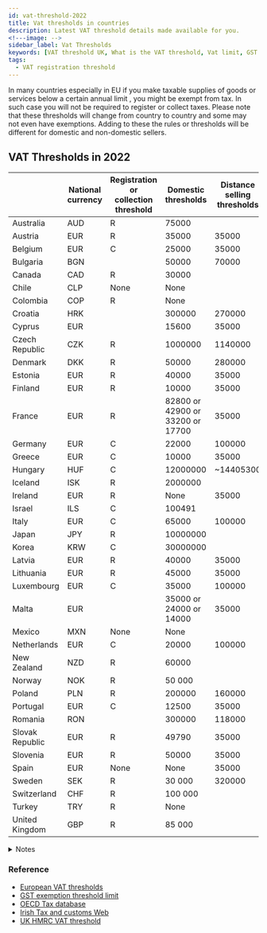 ```yaml
---
id: vat-threshold-2022
title: Vat thresholds in countries
description: Latest VAT threshold details made available for you. 
<!---image: -->
sidebar_label: Vat Thresholds
keywords: [VAT threshold UK, What is the VAT threshold, Vat limit, GST limit, vat registration threshold]
tags:
  - VAT registration threshold
---
```

In many countries especially in EU if you make taxable supplies of goods or services below a certain annual limit , you might be exempt from tax. In such case you will not be required to register or collect taxes. Please note that these thresholds will change from country to country and some may not even have exemptions. Adding to these the rules or thresholds will be different for domestic and non-domestic sellers.

## VAT Thresholds in 2022

||National currency|Registration or collection threshold|Domestic thresholds|Distance selling thresholds|Voluntary registration or collection|Minimum registration period|
|--|--|--|--|--|--|--|
|Australia|AUD|R|75000||Yes|1 year|
|Austria|EUR|R|35000|35000|Yes|5 years|
|Belgium|EUR|C|25000|35000|Yes|None|
|Bulgaria|BGN||50000|70000|||
|Canada|CAD|R|30000||Yes|1 year|
|Chile|CLP|None|None||||
|Colombia|COP|R|None||Yes||
|Croatia|HRK||300000|270000|||
|Cyprus|EUR||15600|35000|||
|Czech Republic|CZK|R|1000000|1140000|Yes|1 year|
|Denmark|DKK|R|50000|280000|Yes|2 years|
|Estonia|EUR|R|40000|35000|Yes|None|
|Finland|EUR|R|10000|35000|Yes|None|
|France|EUR|R|82800 or 42900 or 33200 or 17700|35000|Yes|2 years|
|Germany|EUR|C|22000|100000|Yes|5 years|
|Greece|EUR|C|10000|35000|Yes|1 year|
|Hungary|HUF|C|12000000|~14405300|Yes|1 year|
|Iceland|ISK|R|2000000||Yes|None|
|Ireland|EUR|R|None|35000|Yes|None|
|Israel|ILS|C|100491||No|None|
|Italy|EUR|C|65000|100000|Yes|None|
|Japan|JPY|R|10000000||Yes|2 years|
|Korea|KRW|C|30000000||No|None|
|Latvia|EUR|R|40000|35000|Yes|None|
|Lithuania|EUR|R|45000|35000|Yes|None|
|Luxembourg|EUR|C|35000|100000|Yes|None|
|Malta|EUR||35000 or 24000 or 14000|35000|||
|Mexico|MXN|None|None||||
|Netherlands|EUR|C|20000|100000|Yes|3 years|
|New Zealand|NZD|R|60000||Yes|None|
|Norway|NOK|R|50 000||Yes|2 years|
|Poland|PLN|R|200000|160000|Yes|None|
|Portugal|EUR|C|12500|35000|Yes|5 years|
|Romania|RON||300000|118000|||
|Slovak Republic|EUR|R|49790|35000|Yes|1 year|
|Slovenia|EUR|R|50000|35000|Yes|5 years|
|Spain|EUR|None|None|35000|||
|Sweden|SEK|R|30 000|320000|Yes|3 years|
|Switzerland|CHF|R|100 000||Yes|1 year|
|Turkey|TRY|R|None||||
|United Kingdom|GBP|R|85 000||Yes|None|

<details>
  <summary>Notes</summary>
  
  ### Things to Note
  * **Australia**. For taxi drivers, including chauffeur driven limousines, hire cars and sharing economy ride-share services, there is no registration threshold. The applicable registration threshold to not-for-profit organisations is AUD 150 000.
  * **Belgium**. The registration threshold for Belgium does not apply to several sectors: real estate; hotels and restaurants; sale of used and waste materials. A number of specific supplies are also excluded from the application of the threshold: several supplies of new real estate, supplies of certain products subject to excise duties and undeclared and illicit activities									
* **Canada**. The registration threshold does not apply to certain selected listed financial institutions; non-residents who enter Canada to make taxable supplies of admissions to a place of amusement, a seminar, an activity or an event; and persons who carry on a taxi or limousine business (which include a commercial ride-sharing business). These persons are required to register for and collect GST/HST. An alternative threshold applies to charities and public institutions. A charity or public institution is not required to register if either its revenue from worldwide taxable supplies is CAD 50 000 or less in a calendar quarter and over the last four consecutive calendar quarters, or its gross revenue in either of its two preceding fiscal years is CAD 250 000 or less									
* **Chile**. All taxpayers are required to register and obtain a taxpayer’s identification number. However, small businesses, craftsmen and small service providers may be eligible for a special simplified regime according to which they account, for output VAT purposes, a monthly fixed amount based on an average level of earnings. This special regime has to be calculated by taking into account the earnings from the last 12 months and there is a threshold of 20 Monthly Tax Units (CLP 1 019 560 - USD 1 434). This simplified tax regime does not apply to legal entities but to individuals only. This system must be adopted for at least for 12 months after which the taxpayer can return back to the ordinary regime									
* **Colombia**. For an individual to be considered “non-responsible” its gross income of the current or immediately preceding fiscal year must be below 3.500 TVU and also comply with other requirements set forth in section 437 of the Colombian Tax Code. The VAT exemption threshold is mentioned in Tax Value Units ("Unidad de Valor Tributario" - TVU). The VAT exemption threshold is 3.500 TVU and the value of the TVU in Colombian Pesos (COP) is set every year by decree; the value for 1 TVU is COP 36.308 for fiscal year 2021. The VAT registration threshold for individuals is therefore 3.500 x 36.308 = 127.078.000 COP. There is no VAT registration thresholds for incorporated businesses.									
* **Czech Republic**. A taxable person that is not established in the Czech Republic should register immediately once he starts to provide any taxable supply within the territory of the country, except for supplies being subject to the reverse charge mechanism or to the mini one-stop shop (MOSS)					
* **Denmark**. A higher threshold of DKK 170 000 (EUR 22 840) applies to the blind, and a threshold of DKK 300 000 (EUR 40 300) applies to the first sale of works of art by their creator or his successors in title. For the purposes of the latter exemption, the threshold of DKK 300 000 must not have been exceeded in the current or preceding year									
* **Finland**. Where a business has exceeded the registration threshold of EUR 10 000, it must register and is subject to VAT, but a graduated relief is available until they reach a second threshold of EUR 30 000. On 1 January 2021, the registration threshold will be increased to EUR 15 000									
* **France**. The VAT relief applies to businesses whose annual turnover does not exceed EUR 85 800 or when their turnover does has not exceeded EUR 94 300 the preceding calendar year (when the turnover has not exceeded EUR 85 800 the penultimate year). For supplies of services (except hotel accommodation and food and drink in restaurants), the annual turnover must not exceed EUR 34 400 or EUR 36 500 the preceding calendar year (when the turnover has not exceeded EUR 34 400 the penultimate year). For lawyers (in the furtherance of their regulated business), writers and artists, the turnover must not exceed EUR 44 500 (the threshold is EUR 18 300 for their supplies outside the normal framework of their affairs). Experimentally, for a period of five years, a specific threshold of EUR 100000 has been implemented in Guadeloupe, Martinique and La Réunion									
* **Germany**. Taxpayers are relieved from VAT obligations if their annual turnover does not exceed EUR 22 000 and their expected turnover for the current calendar year will not exceed EUR 50 000									
* **Greece**. If the annual turnover from taxable supplies is less than EUR 10 000, the business can voluntarily enter the Special Scheme for small businesses under which no VAT is collected. New businesses may also enter the Special Scheme upon registration. Farmers under the flat-rate scheme are not eligible to enter the Special Scheme for small businesses. Small businesses that have entered the Special Scheme will be obliged to enter the “normal” scheme and collect VAT from the moment they perform a taxable supply on account of which they exceed the threshold (and for the full value of that supply). In case the administrative period is less than a year, then the value of the taxable supplies for the purpose of determining whether the business may enter the Special Scheme during the next year is calculated on a proportional basis									
* **Ireland**. The general turnover threshold for the supply of goods is EUR 75 000. Persons supplying goods liable at the reduced or standard rates which they have manufactured or produced from zero-rated materials must however register if their turnover is EUR 37 500 or more. The general turnover threshold for the supply of services is EUR 37 500. For persons supplying both goods and services where 90% or more of the turnover is derived from supplies of goods (other than of the kind referred to in the previous sentence) are subject to the threshold for the supply of goods applies									
* **Israel**. Self-employed persons with annual revenue below NIS 100 491 are considered "Exempt Dealers". Some professions are not allowed to be Exempt Dealers: agronomist, architect, technician, private investigator, rabbinical attorney, dental technician, organizational consultant, management consultant, scientific consultant, economist, engineer, surveyor, bookkeeper, translator, insurance agent, lawyer, accountant or appraiser, chemical or medical laboratory owner, artistes, various others in show business, doctor, psychologist, physiotherapist, veterinary surgeon, dentist, driving school owner, school owner, real estate agent or dealer									
* **Italy**. The micro-sized taxpayers’ scheme (“Regime forfetario”) applies to individual businesses if, in the previous year, they earned revenues or received remuneration, calculated per year, not exceeding EUR 65 000 (in addition, the gross expenses for employees must not exceed EUR 20 000). The regime does not apply to persons who are members of partnerships, professional associations or SRLs (limited liability companies) and are subject to the "regime di trasparenza" for income tax; persons who carry out sale of buildings or land or intra-EU supplies of new cars and trucks. Are also excluded, foreign businesses not established in Italy, except for those that are established in one of the EU Member States, or in a State party of the European Economic Area, and produce in Italy at least 75 percent of their total revenue									
* **Japan**. Domestic and foreign businesses (both companies and individuals) whose taxable sales in Japan are less than 10 million yen, as well as new businesses of up to 2 years (except for the subsidiary of a certain large corporation) are exempt from JCT return. Exempted businesses can opt to be liable for Consumption Tax, in which case they shall remain liable for at least two years									
* **Luxembourg**. Taxpayers established in Luxembourg are entitled to opt for the special scheme; the exemption only applies to goods and services supplied in Luxembourg. Taxpayers can opt out of the special scheme but have then to apply the normal VAT rules for at least five years									
* **Netherlands**. The special scheme for small businesses applies to all businesses, irrespective of their legal form and including corporate businesses (e.g. foundations, private and limited companies)									
* **Norway**. The higher threshold of NOK 3 000 000 applies for admission to sporting events. The higher threshold of NOK 140 000 applies to charitable institutions and organisations									
* **Poland**. The registration threshold does not apply to taxpayers supplying (a) certain types of silver, gold, platinum, knives, cutlery, jewellery, non-hazardous metal waste, museum collections and coins; (b) goods subject to excise duty with a number of exceptions; (c) certain buildings, structures and their parts; (d) building land; (e) new means of transport. The threshold does also not apply to taxpayers supplying (a) legal services; (b) consulting and expert services with certain exceptions; (c) jeweller services and taxpayers not established in Poland. Supplies of certain goods bought remotely (e.g. online) such as computers, electrical household appliances, cosmetics, toilet preparations and parts and accessories to cars and motorcycles are excluded from the exemption									
* **Portugal**. The collection threshold does not apply to commercial legal entities.									
* **Sweden**. The threshold does not apply to taxable persons not established in Sweden, taxable persons voluntarily registered for VAT for rental of immovable property, trade with investment gold and artists									
* **Switzerland**. The thresholds refer to the worldwide turnover. The higher threshold of CHF 150 000 applies to not-for-profit sports and cultural associations and to public interest institutions									
* **Turkey**. Certain small individual taxpayers who are exempt from Individual Income Tax are also exempt from VAT									
</details>


### Reference
* [European VAT thresholds](https://taxation-customs.ec.europa.eu/system/files/2021-02/vat_in_ec_annexi.pdf)
* [GST exemption threshold limit](https://www.cbic.gov.in/resources//htdocs-cbec/press-release/Press_Release_07032019.pdf)
* [OECD Tax database](https://www.oecd.org/tax/consumption/vat-gst-annual-turnover-concessions-ctt-trends.xlsx)
* [Irish Tax and customs Web](https://www.revenue.ie/en/vat/vat-registration/who-should-register-for-vat/what-are-the-vat-thresholds.aspx)
* [UK HMRC VAT threshold](https://www.gov.uk/how-vat-works)

